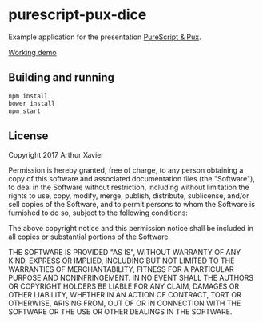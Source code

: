 # purescript-pux-dice
Example application for the presentation [PureScript & Pux](http://goo.gl/8vV5bP).

[Working demo](https://arthur-xavier.github.io/purescript-pux-dice/)

## Building and running
```bash
npm install
bower install
npm start
```

## License
Copyright 2017 Arthur Xavier

Permission is hereby granted, free of charge, to any person obtaining a copy of this software and associated documentation files (the "Software"), to deal in the Software without restriction, including without limitation the rights to use, copy, modify, merge, publish, distribute, sublicense, and/or sell copies of the Software, and to permit persons to whom the Software is furnished to do so, subject to the following conditions:

The above copyright notice and this permission notice shall be included in all copies or substantial portions of the Software.

THE SOFTWARE IS PROVIDED "AS IS", WITHOUT WARRANTY OF ANY KIND, EXPRESS OR IMPLIED, INCLUDING BUT NOT LIMITED TO THE WARRANTIES OF MERCHANTABILITY, FITNESS FOR A PARTICULAR PURPOSE AND NONINFRINGEMENT. IN NO EVENT SHALL THE AUTHORS OR COPYRIGHT HOLDERS BE LIABLE FOR ANY CLAIM, DAMAGES OR OTHER LIABILITY, WHETHER IN AN ACTION OF CONTRACT, TORT OR OTHERWISE, ARISING FROM, OUT OF OR IN CONNECTION WITH THE SOFTWARE OR THE USE OR OTHER DEALINGS IN THE SOFTWARE.
